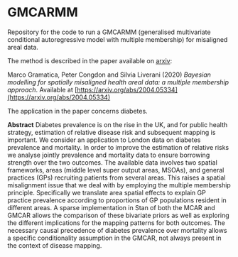 # GMCARMM
Repository for the code to run a GMCARMM (generalised multivariate conditional autoregressive model with multiple membership) for misaligned areal data.

The method is described in the paper available on [arxiv](https://arxiv.org/abs/2004.05334): 

Marco Gramatica, Peter Congdon and Silvia Liverani (2020) *Bayesian modelling for spatially misaligned health areal data: a multiple membership approach*. Available at [https://arxiv.org/abs/2004.05334](https://arxiv.org/abs/2004.05334)

The application in the paper concerns diabetes. 

**Abstract**
Diabetes prevalence is on the rise in the UK, and for public health strategy, estimation of relative disease risk and subsequent mapping is important. We consider an application to London data on diabetes prevalence and mortality. In order to improve the estimation of relative risks we analyse jointly prevalence and mortality data to ensure borrowing strength over the two outcomes. The available data involves two spatial frameworks, areas (middle level super output areas, MSOAs), and general practices (GPs) recruiting patients from several areas. This raises a spatial misalignment issue that we deal with by employing the multiple membership principle. Specifically we translate area spatial effects to explain GP practice prevalence according to proportions of GP populations resident in different areas. A sparse implementation in Stan of both the MCAR and GMCAR allows the comparison of these bivariate priors as well as exploring the different implications for the mapping patterns for both outcomes. The necessary causal precedence of diabetes prevalence over mortality allows a specific conditionality assumption in the GMCAR, not always present in the context of disease mapping. 

